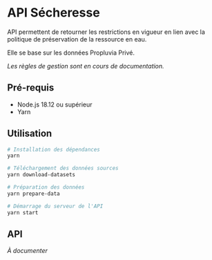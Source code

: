 # API Sécheresse

API permettent de retourner les restrictions en vigueur en lien avec la politique de préservation de la ressource en eau.

Elle se base sur les données Propluvia Privé.

*Les règles de gestion sont en cours de documentation.*

## Pré-requis

- Node.js 18.12 ou supérieur
- Yarn

## Utilisation

```bash
# Installation des dépendances
yarn

# Téléchargement des données sources
yarn download-datasets

# Préparation des données
yarn prepare-data

# Démarrage du serveur de l'API
yarn start
```

## API

*À documenter*
